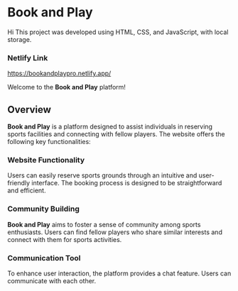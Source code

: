 # Book and Play 
Hi This project was developed using HTML, CSS, and JavaScript, with local storage.
### Netlify Link 
https://bookandplaypro.netlify.app/


Welcome to the **Book and Play** platform!

## Overview

**Book and Play** is a platform designed to assist individuals in reserving sports facilities and connecting with fellow players. The website offers the following key functionalities:

### Website Functionality

Users can easily reserve sports grounds through an intuitive and user-friendly interface. The booking process is designed to be straightforward and efficient.

### Community Building

**Book and Play** aims to foster a sense of community among sports enthusiasts. Users can find fellow players who share similar interests and connect with them for sports activities.

### Communication Tool

To enhance user interaction, the platform provides a chat feature. Users can communicate with each other.


